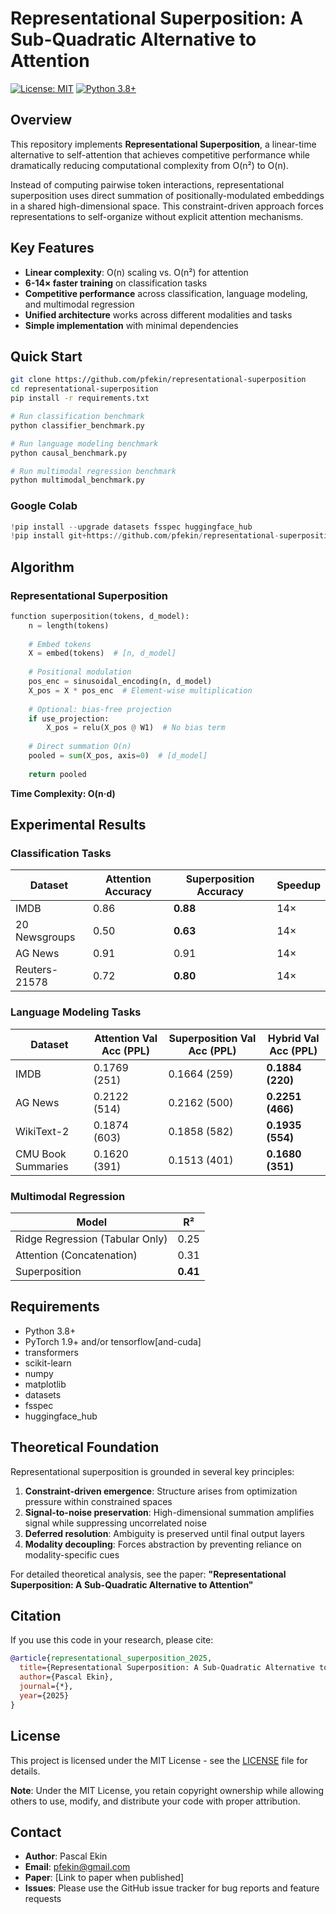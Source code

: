 # Representational Superposition: A Sub-Quadratic Alternative to Attention

[![License: MIT](https://img.shields.io/badge/License-MIT-yellow.svg)](https://opensource.org/licenses/MIT)
[![Python 3.8+](https://img.shields.io/badge/python-3.8+-blue.svg)](https://www.python.org/downloads/)

## Overview

This repository implements **Representational Superposition**, a linear-time alternative to self-attention that achieves competitive performance while dramatically reducing computational complexity from O(n²) to O(n).

Instead of computing pairwise token interactions, representational superposition uses direct summation of positionally-modulated embeddings in a shared high-dimensional space. This constraint-driven approach forces representations to self-organize without explicit attention mechanisms.

## Key Features

- **Linear complexity**: O(n) scaling vs. O(n²) for attention
- **6-14× faster training** on classification tasks
- **Competitive performance** across classification, language modeling, and multimodal regression
- **Unified architecture** works across different modalities and tasks
- **Simple implementation** with minimal dependencies

## Quick Start

```bash
git clone https://github.com/pfekin/representational-superposition
cd representational-superposition
pip install -r requirements.txt

# Run classification benchmark
python classifier_benchmark.py

# Run language modeling benchmark  
python causal_benchmark.py

# Run multimodal regression benchmark
python multimodal_benchmark.py
```

### Google Colab
```python
!pip install --upgrade datasets fsspec huggingface_hub
!pip install git+https://github.com/pfekin/representational-superposition
```

## Algorithm 

### Representational Superposition

```python
function superposition(tokens, d_model):
    n = length(tokens)
    
    # Embed tokens
    X = embed(tokens)  # [n, d_model]
    
    # Positional modulation
    pos_enc = sinusoidal_encoding(n, d_model)
    X_pos = X * pos_enc  # Element-wise multiplication
    
    # Optional: bias-free projection
    if use_projection:
        X_pos = relu(X_pos @ W1)  # No bias term
    
    # Direct summation O(n)
    pooled = sum(X_pos, axis=0)  # [d_model]
    
    return pooled
```
**Time Complexity: O(n·d)**

## Experimental Results

### Classification Tasks

| Dataset | Attention Accuracy | Superposition Accuracy | Speedup |
|---------|-------------------|------------------------|---------|
| IMDB | 0.86 | **0.88** | 14× |
| 20 Newsgroups | 0.50 | **0.63** | 14× |
| AG News | 0.91 | 0.91 | 14× |
| Reuters-21578 | 0.72 | **0.80** | 14× |

### Language Modeling Tasks

| Dataset | Attention Val Acc (PPL) | Superposition Val Acc (PPL) | Hybrid Val Acc (PPL) |
|---------|------------------------|----------------------------|---------------------|
| IMDB | 0.1769   (251) | 0.1664   (259) | **0.1884   (220)** |
| AG News | 0.2122   (514) | 0.2162   (500) | **0.2251   (466)** |
| WikiText-2 | 0.1874  (603) | 0.1858   (582) | **0.1935   (554)** |
| CMU Book Summaries | 0.1620    (391) | 0.1513   (401) | **0.1680   (351)** |

### Multimodal Regression

| Model | R² |
|-------|-----|
| Ridge Regression (Tabular Only) | 0.25 |
| Attention (Concatenation) | 0.31 |
| Superposition | **0.41** |


## Requirements

- Python 3.8+
- PyTorch 1.9+ and/or tensorflow[and-cuda]
- transformers
- scikit-learn
- numpy
- matplotlib
- datasets
- fsspec
- huggingface_hub

## Theoretical Foundation

Representational superposition is grounded in several key principles:

1. **Constraint-driven emergence**: Structure arises from optimization pressure within constrained spaces
2. **Signal-to-noise preservation**: High-dimensional summation amplifies signal while suppressing uncorrelated noise  
3. **Deferred resolution**: Ambiguity is preserved until final output layers
4. **Modality decoupling**: Forces abstraction by preventing reliance on modality-specific cues

For detailed theoretical analysis, see the paper: **"Representational Superposition: A Sub-Quadratic Alternative to Attention"**

## Citation

If you use this code in your research, please cite:

```bibtex
@article{representational_superposition_2025,
  title={Representational Superposition: A Sub-Quadratic Alternative to Attention},
  author={Pascal Ekin},
  journal={*},
  year={2025}
}
```

## License

This project is licensed under the MIT License - see the [LICENSE](LICENSE) file for details.

**Note**: Under the MIT License, you retain copyright ownership while allowing others to use, modify, and distribute your code with proper attribution.

## Contact

- **Author**: Pascal Ekin
- **Email**: pfekin@gmail.com 
- **Paper**: [Link to paper when published]
- **Issues**: Please use the GitHub issue tracker for bug reports and feature requests
